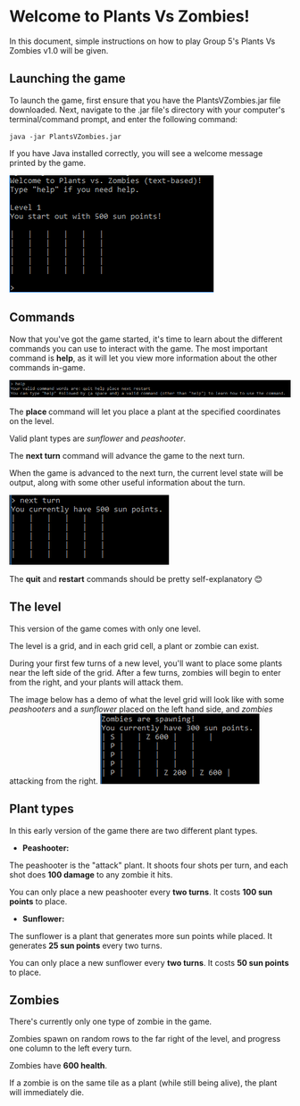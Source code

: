 # Welcome to Plants Vs Zombies!

In this document, simple instructions on how to play Group 5's Plants Vs Zombies v1.0 will be given.


## Launching the game

To launch the game, first ensure that you have the PlantsVZombies.jar file downloaded. Next, navigate to the .jar file's directory with your computer's terminal/command prompt, and enter the following command:

    java -jar PlantsVZombies.jar

If you have Java installed correctly, you will see a welcome message printed by the game.

![](images/launching.png?raw=true)

## Commands

Now that you've got the game started, it's time to learn about the different commands you can use to interact with the game.
The most important command is **help**, as it will let you view more information about the other commands in-game.

![](images/help.png?raw=true)

The **place <planttype> <x-position> <y-position>** command will let you place a plant at the specified coordinates on the level.

Valid plant types are *sunflower* and *peashooter*.

The **next turn** command will advance the game to the next turn.

When the game is advanced to the next turn, the current level state will be output, along with some other useful information about the turn.

![](images/turn.png?raw=true)


The **quit** and **restart** commands should be pretty self-explanatory 😊

## The level

This version of the game comes with only one level.

The level is a grid, and in each grid cell, a plant or zombie can exist.

During your first few turns of a new level, you'll want to place some plants near the left side of the grid. After a few turns, zombies will begin to enter from the right, and your plants will attack them.

The image below has a demo of what the level grid will look like with some *peashooters* and a *sunflower* placed on the left hand side, and *zombies* attacking from the right.
![](images/level.png?raw=true)

## Plant types

In this early version of the game there are two different plant types.

  * **Peashooter:**

   The peashooter is the "attack" plant. It shoots four shots per turn, and each shot does **100 damage** to any zombie it hits.

   You can only place a new peashooter every **two turns**. It costs **100 sun points** to place.

  * **Sunflower:**

   The sunflower is a plant that generates more sun points while placed. It generates **25 sun points** every two turns.

   You can only place a new sunflower every **two turns**. It costs **50 sun points** to place.

## Zombies

There's currently only one type of zombie in the game.

Zombies spawn on random rows to the far right of the level, and progress one column to the left every turn.

Zombies have **600 health**.

If a zombie is on the same tile as a plant (while still being alive), the plant will immediately die.
